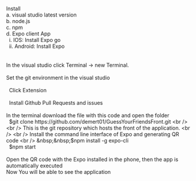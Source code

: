 Install <br />                                                                                            a. visual studio latest version <br />                                                            b. node.js <br />                                                                                             c. npm <br />                                                                                                d. Expo client App <br /> 
&nbsp;&nbsp;i. IOS: Install Expo go <br />                                                                   &nbsp;&nbsp;ii. Android: Install Expo <br /> <br />                                                                                                                                            
In the visual studio click Terminal -> new Terminal. <br /> <br />
 Set the git environment in the visual studio <br />  
&nbsp;&nbsp;Click Extension <br />    
&nbsp;&nbsp;Install Github Pull Requests and issues <br /> <br />
In the terminal download the file with this code and open the folder  <br />                              &nbsp;&nbsp;$git clone https://github.com/demert01/GuessYourFriendsFront.git <br /> <br />
This is the git repository which hosts the front of the application. <br /> <br />
Install the command line interface of Expo and generating QR code <br />                                    &nbsp;&nbsp;$npm install -g expo-cli <br />                                                                &nbsp;&nbsp;$npm start <br /> <br />
Open the QR code with the Expo installed in the phone, then the app is automatically executed <br />
Now You will be able to see the application <br />
